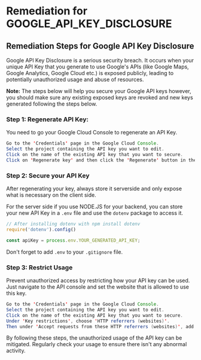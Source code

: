 # Remediation for GOOGLE_API_KEY_DISCLOSURE

## Remediation Steps for Google API Key Disclosure

Google API Key Disclosure is a serious security breach. It occurs when your unique API Key that you generate to use Google's APIs (like Google Maps, Google Analytics, Google Cloud etc.) is exposed publicly, leading to potentially unauthorized usage and abuse of resources.

**Note:** The steps below will help you secure your Google API keys however, you should make sure any existing exposed keys are revoked and new keys generated following the steps below.

### Step 1: Regenerate API Key:

You need to go your Google Cloud Console to regenerate an API Key.

```java
Go to the 'Credentials' page in the Google Cloud Console.
Select the project containing the API key you want to edit.
Click on the name of the existing API key that you want to secure.
Click on 'Regenerate key' and then click the 'Regenerate' button in the panel that appears.
```

### Step 2: Secure your API Key

After regenerating your key, always store it serverside and only expose what is necessary on the client side. 

For the server side if you use NODE.JS for your backend, you can store your new API Key in a `.env` file and use the `dotenv` package to access it. 

```javascript
// After installing dotenv with npm install dotenv
require('dotenv').config()

const apiKey = process.env.YOUR_GENERATED_API_KEY;
```

Don't forget to add `.env` to your `.gitignore` file.

### Step 3: Restrict Usage

Prevent unauthorized access by restricting how your API key can be used. Just navigate to the API console and set the website that is allowed to use this key.

```java
Go to the 'Credentials' page in the Google Cloud Console.
Select the project containing the API key you want to edit.
Click on the name of the existing API key that you want to secure.
Under 'Key restrictions', choose 'HTTP referrers (websites)'.
Then under 'Accept requests from these HTTP referrers (websites)', add the websites that you want to restrict your API to.
```
By following these steps, the unauthorized usage of the API key can be mitigated. Regularly check your usage to ensure there isn't any abnormal activity.